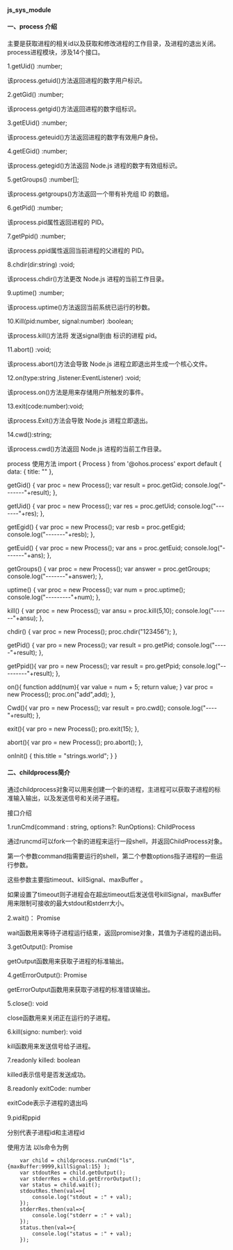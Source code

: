 #### js_sys_module
#### 一、process 介绍
主要是获取进程的相关id以及获取和修改进程的工作目录，及进程的退出关闭。 process进程模块，涉及14个接口。 

1.getUid() :number;

该process.getuid()方法返回进程的数字用户标识。

2.getGid() :number;

该process.getgid()方法返回进程的数字组标识。

3.getEUid() :number;

该process.geteuid()方法返回进程的数字有效用户身份。

4.getEGid() :number;

该process.getegid()方法返回 Node.js 进程的数字有效组标识。

5.getGroups() :number[];

该process.getgroups()方法返回一个带有补充组 ID 的数组。

6.getPid() :number;

该process.pid属性返回进程的 PID。

7.getPpid() :number;

该process.ppid属性返回当前进程的父进程的 PID。

8.chdir(dir:string) :void;

该process.chdir()方法更改 Node.js 进程的当前工作目录。

9.uptime() :number;

该process.uptime()方法返回当前系统已运行的秒数。

10.Kill(pid:number, signal:number) :boolean;

该process.kill()方法将 发送signal到由 标识的进程 pid。

11.abort() :void;

该process.abort()方法会导致 Node.js 进程立即退出并生成一个核心文件。

12.on(type:string ,listener:EventListener) :void;

该process.on()方法是用来存储用户所触发的事件。

13.exit(code:number):void;

该process.Exit()方法会导致 Node.js 进程立即退出。

14.cwd():string;

该process.cwd()方法返回 Node.js 进程的当前工作目录。

process 使用方法
import { Process } from '@ohos.process' export default { data: { title: "" },

getGid() {
    var proc = new Process();
    var result = proc.getGid;
    console.log("-------"+result);
},

getUid() {
    var proc = new Process();
    var res =  proc.getUid;
    console.log("-------"+res);
},

getEgid() {
    var proc = new Process();
    var resb = proc.getEgid;
    console.log("-------"+resb);
},

getEuid() {
    var proc = new Process();
    var ans = proc.getEuid;
    console.log("-------"+ans);
},

getGroups() {
    var proc = new Process();
    var answer = proc.getGroups;
    console.log("-------"+answer);
},

uptime() {
    var proc = new Process();
    var num = proc.uptime();
    console.log("---------"+num);
},

kill() {
    var proc = new Process();
    var ansu = proc.kill(5,10);
    console.log("------"+ansu);
},

chdir() {
    var proc = new Process();
    proc.chdir("123456");
},

 getPid() {
    var pro = new Process();
    var result = pro.getPid;
    console.log("-----"+result);
},

getPpid(){
    var pro = new Process();
    var result = pro.getPpid;
    console.log("---------"+result);
},

on(){
    function add(num){
        var value = num + 5;
        return value;
    }
    var proc = new Process();
    proc.on("add",add);
},

Cwd(){
    var pro = new Process();
    var result = pro.cwd();
    console.log("----"+result);
},

exit(){
    var pro = new Process();
    pro.exit(15);
},

abort(){
    var pro = new Process();
    pro.abort();
},

onInit() {
    this.title = "strings.world";
}
}

#### 二、childprocess简介

通过childprocess对象可以用来创建一个新的进程，主进程可以获取子进程的标准输入输出，以及发送信号和关闭子进程。

接口介绍

1.runCmd(command : string, options?: RunOptions): ChildProcess

通过runcmd可以fork一个新的进程来运行一段shell，并返回ChildProcess对象。

第一个参数command指需要运行的shell，第二个参数options指子进程的一些运行参数。

这些参数主要指timeout、killSignal、maxBuffer 。

如果设置了timeout则子进程会在超出timeout后发送信号killSignal，maxBuffer用来限制可接收的最大stdout和stderr大小。

2.wait()： Promise

wait函数用来等待子进程运行结束，返回promise对象，其值为子进程的退出码。

3.getOutput(): Promise

getOutput函数用来获取子进程的标准输出。

4.getErrorOutput(): Promise

getErrorOutput函数用来获取子进程的标准错误输出。

5.close(): void

close函数用来关闭正在运行的子进程。

6.kill(signo: number): void

kill函数用来发送信号给子进程。

7.readonly killed: boolean

killed表示信号是否发送成功。

8.readonly exitCode: number

exitCode表示子进程的退出吗

9.pid和ppid

分别代表子进程id和主进程id

使用方法
以ls命令为例

        var child = childprocess.runCmd("ls", {maxBuffer:9999,killSignal:15} );
        var stdoutRes = child.getOutput();
        var stderrRes = child.getErrorOutput();
        var status = child.wait();
        stdoutRes.then(val=>{
            console.log("stdout = :" + val);
        });
        stderrRes.then(val=>{
            console.log("stderr = :" + val);
        });
        status.then(val=>{
            console.log("status = :" + val);
        });